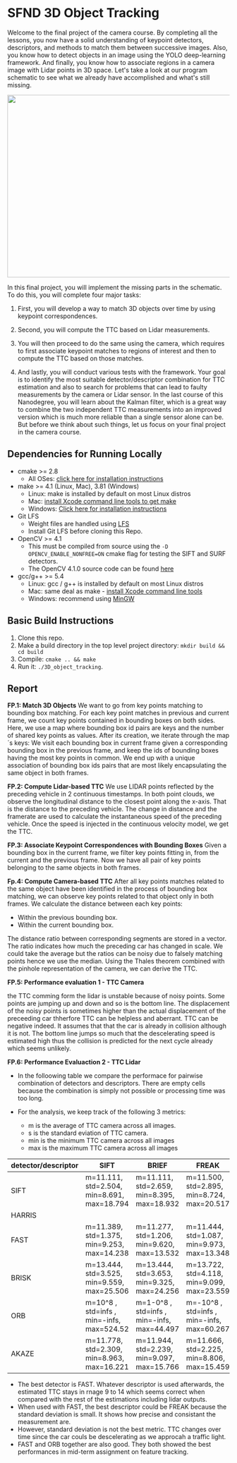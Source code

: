 
# SFND 3D Object Tracking

Welcome to the final project of the camera course. By completing all the lessons, you now have a solid understanding of keypoint detectors, descriptors, and methods to match them between successive images. Also, you know how to detect objects in an image using the YOLO deep-learning framework. And finally, you know how to associate regions in a camera image with Lidar points in 3D space. Let's take a look at our program schematic to see what we already have accomplished and what's still missing.

<img src="images/course_code_structure.png" width="779" height="414" />

In this final project, you will implement the missing parts in the schematic. To do this, you will complete four major tasks: 

1. First, you will develop a way to match 3D objects over time by using keypoint correspondences. 

2. Second, you will compute the TTC based on Lidar measurements. 

3. You will then proceed to do the same using the camera, which requires to first associate keypoint matches to regions of interest and then to compute the TTC based on those matches.

4. And lastly, you will conduct various tests with the framework. Your goal is to identify the most suitable detector/descriptor combination for TTC estimation and also to search for problems that can lead to faulty measurements by the camera or Lidar sensor. In the last course of this Nanodegree, you will learn about the Kalman filter, which is a great way to combine the two independent TTC measurements into an improved version which is much more reliable than a single sensor alone can be. But before we think about such things, let us focus on your final project in the camera course. 

## Dependencies for Running Locally
* cmake >= 2.8
  * All OSes: [click here for installation instructions](https://cmake.org/install/)
* make >= 4.1 (Linux, Mac), 3.81 (Windows)
  * Linux: make is installed by default on most Linux distros
  * Mac: [install Xcode command line tools to get make](https://developer.apple.com/xcode/features/)
  * Windows: [Click here for installation instructions](http://gnuwin32.sourceforge.net/packages/make.htm)
* Git LFS
  * Weight files are handled using [LFS](https://git-lfs.github.com/)
  * Install Git LFS before cloning this Repo.
* OpenCV >= 4.1
  * This must be compiled from source using the `-D OPENCV_ENABLE_NONFREE=ON` cmake flag for testing the SIFT and SURF detectors.
  * The OpenCV 4.1.0 source code can be found [here](https://github.com/opencv/opencv/tree/4.1.0)
* gcc/g++ >= 5.4
  * Linux: gcc / g++ is installed by default on most Linux distros
  * Mac: same deal as make - [install Xcode command line tools](https://developer.apple.com/xcode/features/)
  * Windows: recommend using [MinGW](http://www.mingw.org/)

## Basic Build Instructions

1. Clone this repo.
2. Make a build directory in the top level project directory: `mkdir build && cd build`
3. Compile: `cmake .. && make`
4. Run it: `./3D_object_tracking`.

##  Report
**FP.1: Match 3D Objects**
We want to go from key points matching to bounding box matching.
For each key point matches in previous and current frame, we count key points contained in bounding boxes on both sides. Here, we use a map where bounding box id pairs are keys and the number of shared key points as values.
After its creation, we iterate through the map´s keys: 
We visit each bounding box in current frame given a corresponding bounding box in the previous frame, and keep the ids of bounding boxes having the most key points in common. We end up with a unique association of bounding box ids pairs that are most likely encapsulating the same object in both frames.

**FP.2: Compute Lidar-based TTC**
We use LIDAR points reflected by the preceding vehicle in 2 continuous timestamps. 
In both point clouds, we observe the longitudinal distance to the closest point along the x-axis. That is the distance to the preceding vehicle. 
The change in distance and the framerate are used to calculate the instantaneous speed of the preceding vehicle. Once the speed is injected in the continuous velocity model, we get the TTC.  

**FP.3: Associate Keypoint Correspondences with Bounding Boxes**
Given a bounding box in the current frame, we filter key points fitting in, from the current and the previous frame. Now we have all pair of key points belonging to the same objects in both frames.

**Fp.4: Compute Camera-based TTC**
 After all key points matches related to the same object have been identified in the process of bounding box matching, we can observe key points related to that object only in both frames.
We calculate the distance between each key points:
 - Within the previous bounding box.
 - Within the current bounding box.
 
The distance ratio between corresponding segments are stored in a vector. The ratio indicates how much the preceding car has changed in scale.  We could take the average but the ratios can be noisy due to falsely matching points hence we use the median.
Using the Thales theorem combined with the pinhole representation of the camera, we can derive the TTC.

**FP.5: Performance evaluation 1 - TTC Camera**

the TTC comming form the lidar is unstable because of noisy points. Some points are jumping up and down and so is the bottom line.
The displacement of the noisy points is sometimes higher than the actual displacement of the preceeding car thherfore TTC can be helpless and aberrant. 
TTC can be negative indeed. It assumes that that the car is already in collision although it is not. The bottom line jumps so much that the descelerating speed is estimated high thus the
collision is predicted for the next cycle already which seems unlikely.

**FP.6: Performance Evaluaction 2 - TTC Lidar**

- In the folloowing table we compare the performace for pairwise combination of detectors and descriptors.
  There are empty cells because the combination is simply not possible or processing time was too long.

- For the analysis, we keep track of the following 3 metrics:
  - m is the average of TTC camera across all images.
  - s is the standard eviation of TTC camera.
  - min is the minimum TTC camera across all images
  - max is the maximum TTC camera across all images


| detector/descriptor | SIFT                                       | BRIEF                                      | FREAK                                      | AKAZE                                      | ORB                                        |
|---------------------|--------------------------------------------|--------------------------------------------|--------------------------------------------|--------------------------------------------|--------------------------------------------|
| SIFT                | m=11.111, std=2.504, min=8.691, max=18.794 | m=11.111, std=2.659, min=8.395, max=18.932 | m=11.500, std=2.895, min=8.724, max=20.517 |                                            |                                            |
| HARRIS              |                                            |                                            |                                            |                                            |                                            |
| FAST                | m=11.389, std=1.375, min=9.253, max=14.238 | m=11.277, std=1.206, min=9.620, max=13.532 | m=11.444, std=1.087, min=9.973, max=13.348 |                                            | m=11.222, std=1.218, min=9.672, max=13.572 |
| BRISK               | m=13.444, std=3.525, min=9.559, max=25.506 | m=13.444, std=3.653, min=9.325, max=24.256 | m=13.722, std=4.118, min=9.099, max=23.559 |                                            | m=13.444, std=2.927, min=10.24, max=19.143 |
| ORB                 | m=10^8  , std=infs , min=-infs, max=524.52 | m=1-0^8 , std=infs , min=-infs, max=44.497 | m=-10^8 , std=infs , min=-infs, max=60.267 |                                            | m=1106.8, std=4591 , min=8.287, max=19504  |
| AKAZE               | m=11.778, std=2.309, min=8.963, max=16.221 | m=11.944, std=2.239, min=9.097, max=15.766 | m=11.666, std=2.225, min=8.806, max=15.459 | m=11.777, std=2.208, min=8.974, max=16.060 | m=11.777, std=2.224, min=8.975, max=15.623 |

- The best detector is FAST. Whatever descriptor is used afterwards, the estimated TTC stays in rnage 9 to 14 which seems correct when compared with the rest of the estimations including lidar outputs. 
- When used with FAST, the best descriptor could be FREAK because the standard deviation is small. It shows how precise and consistant the measurement are. 
- However, standard deviation is not the best metric. TTC changes over time since the car couls be descelerating as we approcah a traffic light.
- FAST and ORB together are also good. They both showed the best performances in mid-term assignment on feature tracking.
